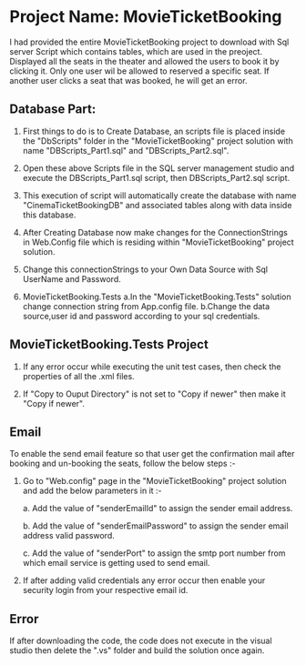 # Project Name: MovieTicketBooking

I had provided the entire MovieTicketBooking project to download with Sql server Script which contains tables, which are used in the preoject. 
Displayed all the seats in the theater and allowed the users to book it by clicking it. Only one user wil be allowed to reserved a specific seat.
If another user clicks a seat that was booked, he will get an error.

## Database Part:

1. First things to do is to Create Database, an scripts file is placed inside the "DbScripts" folder in the "MovieTicketBooking" project solution with 
  name "DBScripts_Part1.sql" and "DBScripts_Part2.sql".

2. Open these above Scripts file in the SQL server management studio and execute the DBScripts_Part1.sql script, then DBScripts_Part2.sql script. 

3. This execution of script will automatically create the database with name "CinemaTicketBookingDB" and associated tables along with data inside this database.

4. After Creating Database now make changes for the ConnectionStrings in Web.Config file which is residing within "MovieTicketBooking" project solution.

5. Change this connectionStrings to your Own Data Source with Sql UserName and Password.

6. MovieTicketBooking.Tests
  a.In the "MovieTicketBooking.Tests" solution change connection string from App.config file.
  b.Change the data source,user id and password according to your sql credentials.


## MovieTicketBooking.Tests Project

1. If any error occur while executing the unit test cases, then check the properties of all the .xml files.

2. If "Copy to Ouput Directory" is not set to "Copy if newer" then make it "Copy if newer".

## Email

To enable the send email feature so that user get the confirmation mail after booking and un-booking the seats, follow the below steps :-

1. Go to "Web.config" page in the "MovieTicketBooking" project solution and add the below parameters in it :-

    a. Add the value of "senderEmailId" to assign the sender email address.
  
    b. Add the value of "senderEmailPassword" to assign the sender email address valid password.
  
    c. Add the value of "senderPort" to assign the smtp port number from which email service is getting used to send email.

2. If after adding valid credentials any error occur then enable your security login from your respective email id.

## Error

If after downloading the code, the code does not execute in the visual studio then delete the ".vs"  folder and build the solution once again.




